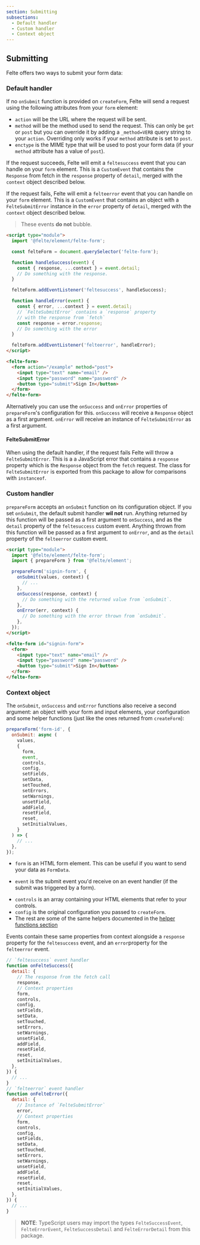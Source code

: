 ```yaml
---
section: Submitting
subsections:
  - Default handler
  - Custom handler
  - Context object
---
```


## Submitting

Felte offers two ways to submit your form data:

### Default handler

If no `onSubmit` function is provided on `createForm`, Felte will send a request using the following attributes from your `form` element:

- `action` will be the URL where the request will be sent.
- `method` will be the method used to send the request. This can only be `get` or `post` but you can override it by adding a `_method=VERB` query string to your `action`. Overriding only works if your `method` attribute is set to `post`.
- `enctype` is the MIME type that will be used to post your form data (if your `method` attribute has a value of `post`).

If the request succeeds, Felte will emit a `feltesuccess` event that you can handle on your `form` element. This is a `CustomEvent` that contains the `Response` from fetch in the `response` property of `detail`, merged with the `context` object described below.

If the request fails, Felte will emit a `felteerror` event that you can handle on your `form` element. This is a `CustomEvent` that contains an object with a `FelteSubmitError` instance in the `error` property of `detail`, merged with the `context` object described below.

> These events **do not** bubble.

```html
<script type="module">
  import '@felte/element/felte-form';

  const felteForm = document.querySelector('felte-form');

  function handleSuccess(event) {
    const { response, ...context } = event.detail;
    // Do something with the response.
  }

  felteForm.addEventListener('feltesuccess', handleSuccess);

  function handleError(event) {
    const { error, ...context } = event.detail;
    // `FelteSubmitError` contains a `response` property
    // with the response from `fetch`
    const response = error.response;
    // Do something with the error
  }

  felteForm.addEventListener('felteerror', handleError);
</script>

<felte-form>
  <form action="/example" method="post">
    <input type="text" name="email" />
    <input type="password" name="password" />
    <button type="submit">Sign In</button>
  </form>
</felte-form>
```

Alternatively you can use the `onSuccess` and `onError` properties of `prepareForm`'s configuration for this. `onSuccess` will receive a `Response` object as a first argument. `onError` will receive an instance of `FelteSubmitError` as a first argument.

#### FelteSubmitError

When using the default handler, if the request fails Felte will throw a `FelteSubmitError`. This is a a JavaScript error that contains a `response` property which is the `Response` object from the `fetch` request. The class for `FelteSubmitError` is exported from this package to allow for comparisons with `instanceof`.

### Custom handler

`prepareForm` accepts an `onSubmit` function on its configuration object. If you set `onSubmit`, the default submit handler **wil not** run. Anything returned by this function will be passed as a first argument to `onSuccess`, and as the `detail` property of the `feltesuccess` custom event. Anything thrown from this function will be passed as a first argument to `onError`, and as the `detail` property of the `felteerror` custom event.

```html
<script type="module">
  import '@felte/element/felte-form';
  import { prepareForm } from '@felte/element';

  prepareForm('signin-form', {
    onSubmit(values, context) {
      // ...
    },
    onSuccess(response, context) {
      // Do something with the returned value from `onSubmit`.
    },
    onError(err, context) {
      // Do something with the error thrown from `onSubmit`.
    },
  });
</script>

<felte-form id="signin-form">
  <form>
    <input type="text" name="email" />
    <input type="password" name="password" />
    <button type="submit">Sign In</button>
  </form>
</felte-form>
```

### Context object

The `onSubmit`, `onSuccess` and `onError` functions also receive a second argument: an object with your form and input elements, your configuration and some helper functions (just like the ones returned from `createForm`):

```js
prepareForm('form-id', {
  onSubmit: async (
    values,
    {
      form,
      event,
      controls,
      config,
      setFields,
      setData,
      setTouched,
      setErrors,
      setWarnings,
      unsetField,
      addField,
      resetField,
      reset,
      setInitialValues,
    }
  ) => {
    // ...
  },
});
```

- `form` is an HTML form element. This can be useful if you want to send your data as `FormData`.

* `event` is the submit event you'd receive on an event handler (if the submit was triggered by a form).

- `controls` is an array containing your HTML elements that refer to your controls.
- `config` is the original configuration you passed to `createForm`.
- The rest are some of the same helpers documented in the [helper functions section](/docs/element/helper-functions)

Events contain these same properties from context alongside a `response` property for the `feltesuccess` event, and an `error`property for the `felteerror` event.

```js
// `feltesuccess` event handler
function onFelteSuccess({
  detail: {
    // The response from the fetch call
    response,
    // Context properties
    form,
    controls,
    config,
    setFields,
    setData,
    setTouched,
    setErrors,
    setWarnings,
    unsetField,
    addField,
    resetField,
    reset,
    setInitialValues,
  },
}) {
  // ...
}
// `felteerror` event handler
function onFelteError({
  detail: {
    // Instance of `FelteSubmitError`
    error,
    // Context properties
    form,
    controls,
    config,
    setFields,
    setData,
    setTouched,
    setErrors,
    setWarnings,
    unsetField,
    addField,
    resetField,
    reset,
    setInitialValues,
  },
}) {
  // ...
}
```

> **NOTE**: TypeScript users may import the types `FelteSuccessEvent`, `FelteErrorEvent`, `FelteSuccessDetail` and `FelteErrorDetail` from this package.

